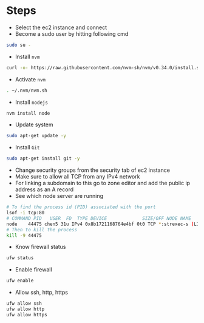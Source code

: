 # Steps

- Select the ec2 instance and connect
- Become a sudo user by hitting following cmd

```sh
sudo su -
```

- Install `nvm`

```sh
curl -o- https://raw.githubusercontent.com/nvm-sh/nvm/v0.34.0/install.sh | bash
```

- Activate `nvm`

```sh
. ~/.nvm/nvm.sh
```

- Install `nodejs`

```sh
nvm install node
```

- Update system

```sh
sudo apt-get update -y
```

- Install `Git`

```sh
sudo apt-get install git -y
```

- Change security groups from the security tab of ec2 instance
- Make sure to allow all TCP from any IPv4 network
- For linking a subdomain to this go to zone editor and add the public ip address as an A record
- See which node server are running

```sh
# To find the process id (PID) associated with the port
lsof -i tcp:80
# COMMAND PID   USER  FD  TYPE DEVICE             SIZE/OFF NODE NAME
node    44475 chen5 31u IPv4 0x8b1721168764e4bf 0t0 TCP *:strexec-s (LISTEN)
# Then to kill the process
kill -9 44475
```

- Know firewall status

```sh
ufw status
```

- Enable firewall

```sh
ufw enable
```

- Allow ssh, http, https

```sh
ufw allow ssh
ufw allow http
ufw allow https
```
